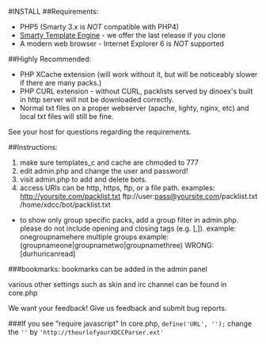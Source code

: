 #INSTALL
##Requirements:
 * PHP5 (Smarty 3.x is _NOT_ compatible with PHP4)
 * [Smarty Template Engine](https://github.com/smarty-php/smarty/) - we offer the last release if you clone
 * A modern web browser - Internet Explorer 6 is _NOT_ supported

##Highly Recommended:
 * PHP XCache extension (will work without it, but will be noticeably slower if there are many packs.) 
 * PHP CURL extension - without CURL, packlists served by dinoex's built in http server will not be downloaded correctly.
 * Normal txt files on a proper webserver (apache, lighty, nginx, etc) and local txt files will still be fine.

See your host for questions regarding the requirements.


##Instructions:

1. make sure templates_c and cache are chmoded to 777
2. edit admin.php and change the user and password!
3. visit admin.php to add and delete bots.
4. access URIs can be http, https, ftp, or a file path.
	examples:
	http://yoursite.com/packlist.txt
	ftp://user:pass@yoursite.com/packlist.txt
	/home/xdcc/bot/packlist.txt

 * to show only group specific packs, add a group filter in admin.php.
	please do not include opening and closing tags (e.g. [,]).
	example: onegroupnamehere
	multiple groups example: (groupnameone|groupnametwo|groupnamethree)
	WRONG: [durhuricanread]

###bookmarks:
bookmarks can be added in the admin panel

various other settings such as skin and irc channel can be found in core.php

We want your feedback! Give us feedback and submit bug reports.

###If you see "require javascript"
In core.php, ``define('URL', '');`` change the ``''`` by ``'http://theurlofyourXDCCParser.ext'``
